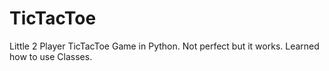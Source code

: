 # TicTacToe
Little 2 Player TicTacToe Game in Python. Not perfect but it works. Learned how to use Classes.
